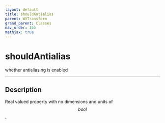 ```yaml
---
layout: default
title: shouldAntialias
parent: WVTransform
grand_parent: Classes
nav_order: 165
mathjax: true
---
```


#  shouldAntialias

whether antialiasing is enabled


---

## Description
Real valued property with no dimensions and units of $$bool$$.

